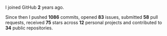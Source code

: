 I joined GitHub **2** years ago.

Since then I pushed **1086** commits, opened **83** issues, submitted **58** pull requests, received **75** stars across **12** personal projects and contributed to **34** public repositories.
